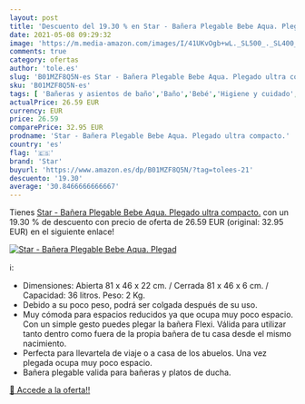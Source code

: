 ```yaml
---
layout: post
title: 'Descuento del 19.30 % en Star - Bañera Plegable Bebe Aqua. Plegad'
date: 2021-05-08 09:29:32
image: 'https://m.media-amazon.com/images/I/41UKvOgb+wL._SL500_._SL400_.jpg'
comments: true
category: ofertas
author: 'tole.es'
slug: 'B01MZF8Q5N-es Star - Bañera Plegable Bebe Aqua. Plegado ultra compacto.'
sku: 'B01MZF8Q5N-es'
tags: [ 'Bañeras y asientos de baño','Baño','Bebé','Higiene y cuidado','bebe','star', ]
actualPrice: 26.59 EUR
currency: EUR
price: 26.59
comparePrice: 32.95 EUR
prodname: 'Star - Bañera Plegable Bebe Aqua. Plegado ultra compacto.'
country: 'es'
flag: '🇪🇸'
brand: 'Star'
buyurl: 'https://www.amazon.es/dp/B01MZF8Q5N/?tag=tolees-21'
descuento: '19.30'
average: '30.8466666666667'
---
```


Tienes [Star - Bañera Plegable Bebe Aqua. Plegado ultra compacto.](https://www.amazon.es/dp/B01MZF8Q5N/?tag=tolees-21) con un 19.30 % de descuento con precio de oferta de 26.59 EUR (original: 32.95 EUR) en el siguiente enlace!

[![Star - Bañera Plegable Bebe Aqua. Plegad](https://m.media-amazon.com/images/I/41UKvOgb+wL._SL500_._SL400_.jpg)](https://www.amazon.es/dp/B01MZF8Q5N/?tag=tolees-21)

ℹ️:

- Dimensiones: Abierta 81 x 46 x 22 cm. / Cerrada 81 x 46 x 6 cm. / Capacidad: 36 litros. Peso: 2 Kg.
- Debido a su poco peso, podrá ser colgada después de su uso.
- Muy cómoda para espacios reducidos ya que ocupa muy poco espacio. Con un simple gesto puedes plegar la bañera Flexi. Válida para utilizar tanto dentro como fuera de la propia bañera de tu casa desde el mismo nacimiento.
- Perfecta para llevartela de viaje o a casa de los abuelos. Una vez plegada ocupa muy poco espacio.
- Bañera plegable valida para bañeras y platos de ducha.

[🛒 Accede a la oferta!!](https://www.amazon.es/dp/B01MZF8Q5N/?tag=tolees-21)
